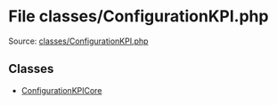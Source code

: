 File classes/ConfigurationKPI.php
=========

Source: [classes/ConfigurationKPI.php](https://github.com/PrestaShop/PrestaShop/blob/1.6.0.3/classes/ConfigurationKPI.php)


Classes
-------

* [ConfigurationKPICore](class.ConfigurationKPICore.md)

